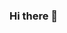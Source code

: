 ### Hi there 👋

<!--
**AliveSeven/AliveSeven** is a ✨ _special_ ✨ repository because its `README.md` (this file) appears on your GitHub profile.
![Who's GitHub stats](https://github-readme-stats.vercel.app/api?username=AliveSeven)

Here are some ideas to get you started:

- 🔭 I’m currently working on ...
- 🌱 I’m currently learning ...
- 👯 I’m looking to collaborate on ...
- 🤔 I’m looking for help with ...
- 💬 Ask me about ...
- 📫 How to reach me: ...
- 😄 Pronouns: ...
- ⚡ Fun fact: ...
-->
